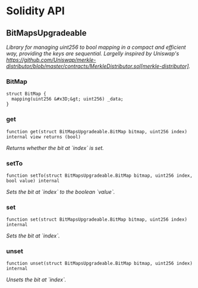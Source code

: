 # Solidity API

## BitMapsUpgradeable

_Library for managing uint256 to bool mapping in a compact and efficient way, providing the keys are sequential.
Largelly inspired by Uniswap&#x27;s https://github.com/Uniswap/merkle-distributor/blob/master/contracts/MerkleDistributor.sol[merkle-distributor]._

### BitMap

```solidity
struct BitMap {
  mapping(uint256 &#x3D;&gt; uint256) _data;
}
```

### get

```solidity
function get(struct BitMapsUpgradeable.BitMap bitmap, uint256 index) internal view returns (bool)
```

_Returns whether the bit at &#x60;index&#x60; is set._

### setTo

```solidity
function setTo(struct BitMapsUpgradeable.BitMap bitmap, uint256 index, bool value) internal
```

_Sets the bit at &#x60;index&#x60; to the boolean &#x60;value&#x60;._

### set

```solidity
function set(struct BitMapsUpgradeable.BitMap bitmap, uint256 index) internal
```

_Sets the bit at &#x60;index&#x60;._

### unset

```solidity
function unset(struct BitMapsUpgradeable.BitMap bitmap, uint256 index) internal
```

_Unsets the bit at &#x60;index&#x60;._

